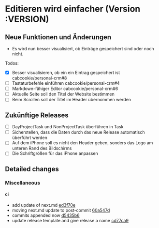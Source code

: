# Editieren wird einfacher (Version :VERSION)

## Neue Funktionen und Änderungen

- Es wird nun besser visualisiert, ob Einträge gespeichert sind oder noch nicht.

Todos:

- [x] Besser visualisieren, ob ein ein Eintrag gespeichert ist cabcookie/personal-crm#8
- [ ] Tastaturbefehle einführen cabcookie/personal-crm#4
- [ ] Markdown-fähiger Editor cabcookie/personal-crm#6
- [ ] Aktuelle Seite soll den Titel der Website bestimmen
- [ ] Beim Scrollen soll der Titel im Header übernommen werden

## Zukünftige Releases

- [ ] DayProjectTask und NonProjectTask überführen in Task
- [ ] Sicherstellen, dass die Daten durch das neue Release automatisch überführt werden
- [ ] Auf dem iPhone soll es nicht den Header geben, sonders das Logo am unteren Rand des Bildschirms
- [ ] Die Schriftgrößen für das iPhone anpassen

## Detailed changes

### Miscellaneous

#### ci

- add update of next.md [ed3f70e](https://github.com/cabcookie/personal-crm/commit/ed3f70e45ac2fe79c97d31b1f24ee3ba00c1e23f)
- moving next.md update to post-commit [60a547d](https://github.com/cabcookie/personal-crm/commit/60a547d3d9e33275a2736febe179f044f2eeff09)
- commits appended now [d5435b6](https://github.com/cabcookie/personal-crm/commit/d5435b60723d15df9447d155b435463035e01d5b)
- update release template and give release a name [cd77ca9](https://github.com/cabcookie/personal-crm/commit/cd77ca9bc7aff99e92da822ea6ca9ce88b782905)

